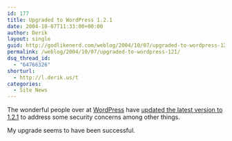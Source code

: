 ```yaml
---
id: 177
title: Upgraded to WordPress 1.2.1
date: 2004-10-07T11:33:00+00:00
author: Derik
layout: single
guid: http://godlikenerd.com/weblog/2004/10/07/upgraded-to-wordpress-121/
permalink: /weblog/2004/10/07/upgraded-to-wordpress-121/
dsq_thread_id:
  - "64766326"
shorturl:
  - http://l.derik.us/t
categories:
  - Site News
---
```

The wonderful people over at [WordPress](http://wordpress.org) have [updated the latest version to 1.2.1](http://wordpress.org/development/2004/10/wp-121/) to address some security concerns among other things.

My upgrade seems to have been successful.